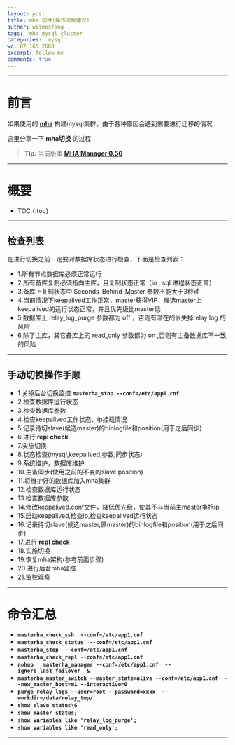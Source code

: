 ```yaml
---
layout: post
title: mha 切换(操作流程建议)
author: wilmosfang
tags:  mha mysql cluster
categories:  mysql
wc: 87 165 2668
excerpt: follow me
comments: true
---
```


---

# 前言

如果使用的 **[mha][mha]** 构建mysql集群，由于各种原因会遇到需要进行迁移的情况

这里分享一下 **mha切换** 的过程

> **Tip:** 当前版本 **[MHA Manager 0.56][mha]**

---

# 概要

* TOC
{:toc}


---

## 检查列表


在进行切换之前一定要对数据库状态进行检查，下面是检查列表：

* 1.所有节点数据库必须正常运行
* 2.所有备库复制必须指向主库，且复制状态正常（io , sql 进程状态正常）
* 3.备库上复制状态中 Seconds_Behind_Master 参数不能大于3秒钟
* 4.当前情况下keepalived工作正常，master获得VIP，候选master上keepalived的运行状态正常，并且优先级比master低
* 5.数据库上 relay_log_purge 参数都为 off ，否则有潜在的丢失掉relay log 的风险
* 6.除了主库，其它备库上的 read_only 参数都为 on ,否则有主备数据库不一致的风险

---

## 手动切换操作手顺


* 1.关掉后台切换监控 **`masterha_stop --conf=/etc/app1.cnf`** 
* 2.检查数据库运行状态
* 3.检查数据库参数
* 4.检查keepalived工作状态，ip挂载情况
* 5.记录待切slave(候选master)的binlogfile和position(用于之后同步)
* 6.进行 **repl check**
* 7.实施切换
* 8.状态检查(mysql,keepalived,参数,同步状态)
* 9.系统维护，数据库维护
* 10.主备同步(使用之前的不变的slave position)
* 11.将维护好的数据库加入mha集群
* 12.检查数据库运行状态
* 13.检查数据库参数
* 14.修改keepalived.conf文件，降低优先级，使其不与当前主master争抢ip
* 15.启动keepalived,检查ip,检查keepalived运行状态
* 16.记录待切slave(候选master,原master)的binlogfile和position(用于之后同步)
* 17.进行 **repl check**
* 18.实施切换
* 19.恢复mha架构(参考前面步骤)
* 20.进行后台mha监控
* 21.监控观察


---

# 命令汇总

* **`masterha_check_ssh  --conf=/etc/app1.cnf`**
* **`masterha_check_status  --conf=/etc/app1.cnf`**
* **`masterha_stop  --conf=/etc/app1.cnf`**
* **`masterha_check_repl --conf=/etc/app1.cnf`**
* **`nohup   masterha_manager --conf=/etc/app1.cnf  --ignore_last_failover  &`**
* **`masterha_master_switch --master_state=alive --conf=/etc/app1.cnf  --new_master_host=m1 --interactive=0`**
* **`purge_relay_logs --user=root --password=xxxx  --workdir=/data/relay_tmp/`**
* **`show slave status\G`**
* **`show master status;`**
* **`show variables like 'relay_log_purge';`**
* **`show variables like 'read_only';`**


---
[mha]:https://code.google.com/p/mysql-master-ha/


